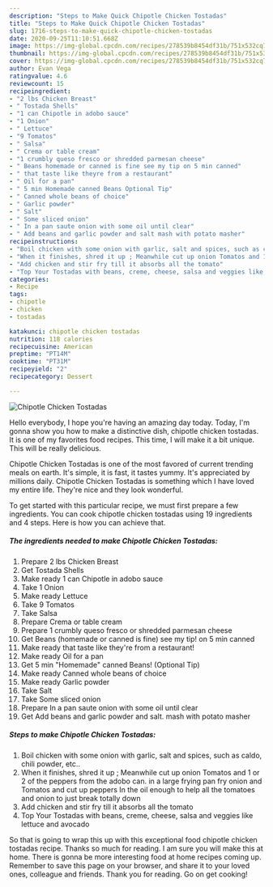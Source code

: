 ```yaml
---
description: "Steps to Make Quick Chipotle Chicken Tostadas"
title: "Steps to Make Quick Chipotle Chicken Tostadas"
slug: 1716-steps-to-make-quick-chipotle-chicken-tostadas
date: 2020-09-25T11:10:51.668Z
image: https://img-global.cpcdn.com/recipes/278539b8454df31b/751x532cq70/chipotle-chicken-tostadas-recipe-main-photo.jpg
thumbnail: https://img-global.cpcdn.com/recipes/278539b8454df31b/751x532cq70/chipotle-chicken-tostadas-recipe-main-photo.jpg
cover: https://img-global.cpcdn.com/recipes/278539b8454df31b/751x532cq70/chipotle-chicken-tostadas-recipe-main-photo.jpg
author: Evan Vega
ratingvalue: 4.6
reviewcount: 15
recipeingredient:
- "2 lbs Chicken Breast"
- " Tostada Shells"
- "1 can Chipotle in adobo sauce"
- "1 Onion"
- " Lettuce"
- "9 Tomatos"
- " Salsa"
- " Crema or table cream"
- "1 crumbly queso fresco or shredded parmesan cheese"
- " Beans homemade or canned is fine see my tip on 5 min canned"
- " that taste like theyre from a restaurant"
- " Oil for a pan"
- " 5 min Homemade canned Beans Optional Tip"
- " Canned whole beans of choice"
- " Garlic powder"
- " Salt"
- " Some sliced onion"
- " In a pan saute onion with some oil until clear"
- " Add beans and garlic powder and salt mash with potato masher"
recipeinstructions:
- "Boil chicken with some onion with garlic, salt and spices, such as caldo, chili powder, etc.."
- "When it finishes, shred it up ; Meanwhile cut up onion Tomatos and 1 or 2 of the peppers from the adobo can. in a large frying pan fry onion and Tomatos and cut up peppers In the oil enough to help all the tomatoes and onion to just break totally down"
- "Add chicken and stir fry till it absorbs all the tomato"
- "Top Your Tostadas with beans, creme, cheese, salsa and veggies like lettuce and avocado"
categories:
- Recipe
tags:
- chipotle
- chicken
- tostadas

katakunci: chipotle chicken tostadas 
nutrition: 118 calories
recipecuisine: American
preptime: "PT14M"
cooktime: "PT31M"
recipeyield: "2"
recipecategory: Dessert

---
```



![Chipotle Chicken Tostadas](https://img-global.cpcdn.com/recipes/278539b8454df31b/751x532cq70/chipotle-chicken-tostadas-recipe-main-photo.jpg)

Hello everybody, I hope you're having an amazing day today. Today, I'm gonna show you how to make a distinctive dish, chipotle chicken tostadas. It is one of my favorites food recipes. This time, I will make it a bit unique. This will be really delicious.

Chipotle Chicken Tostadas is one of the most favored of current trending meals on earth. It's simple, it is fast, it tastes yummy. It's appreciated by millions daily. Chipotle Chicken Tostadas is something which I have loved my entire life. They're nice and they look wonderful.




To get started with this particular recipe, we must first prepare a few ingredients. You can cook chipotle chicken tostadas using 19 ingredients and 4 steps. Here is how you can achieve that.

<!--inarticleads1-->

##### The ingredients needed to make Chipotle Chicken Tostadas:

1. Prepare 2 lbs Chicken Breast
1. Get  Tostada Shells
1. Make ready 1 can Chipotle in adobo sauce
1. Take 1 Onion
1. Make ready  Lettuce
1. Take 9 Tomatos
1. Take  Salsa
1. Prepare  Crema or table cream
1. Prepare 1 crumbly queso fresco or shredded parmesan cheese
1. Get  Beans (homemade or canned is fine) see my tip! on 5 min canned
1. Make ready  that taste like they&#39;re from a restaurant!
1. Make ready  Oil for a pan
1. Get  5 min &#34;Homemade&#34; canned Beans! (Optional Tip)
1. Make ready  Canned whole beans of choice
1. Make ready  Garlic powder
1. Take  Salt
1. Take  Some sliced onion
1. Prepare  In a pan saute onion with some oil until clear
1. Get  Add beans and garlic powder and salt. mash with potato masher




<!--inarticleads2-->

##### Steps to make Chipotle Chicken Tostadas:

1. Boil chicken with some onion with garlic, salt and spices, such as caldo, chili powder, etc..
1. When it finishes, shred it up ; Meanwhile cut up onion Tomatos and 1 or 2 of the peppers from the adobo can. in a large frying pan fry onion and Tomatos and cut up peppers In the oil enough to help all the tomatoes and onion to just break totally down
1. Add chicken and stir fry till it absorbs all the tomato
1. Top Your Tostadas with beans, creme, cheese, salsa and veggies like lettuce and avocado




So that is going to wrap this up with this exceptional food chipotle chicken tostadas recipe. Thanks so much for reading. I am sure you will make this at home. There is gonna be more interesting food at home recipes coming up. Remember to save this page on your browser, and share it to your loved ones, colleague and friends. Thank you for reading. Go on get cooking!
